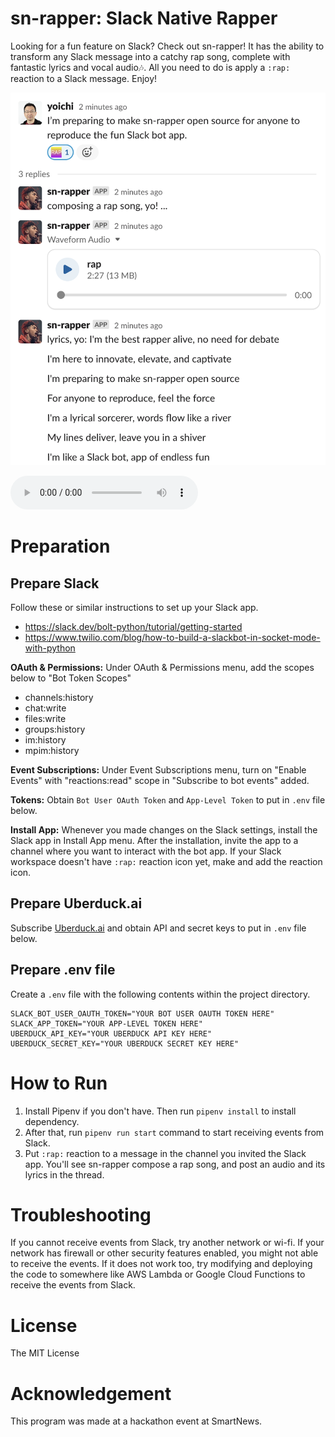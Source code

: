 # sn-rapper: Slack Native Rapper

Looking for a fun feature on Slack? Check out sn-rapper! It has the ability to transform any Slack message into a catchy rap song, complete with fantastic lyrics and vocal audio🎶. All you need to do is apply a `:rap:` reaction to a Slack message. Enjoy!

![sn-rapper screenshot](docs/media/screenshot.png)

<audio controls>
  <source src="docs/media/rap.mp3" type="audio/mpeg">
  Your browser does not support the audio element.
</audio>

# Preparation

## Prepare Slack

Follow these or similar instructions to set up your Slack app.

- https://slack.dev/bolt-python/tutorial/getting-started
- https://www.twilio.com/blog/how-to-build-a-slackbot-in-socket-mode-with-python

**OAuth & Permissions:**
Under OAuth & Permissions menu, add the scopes below to "Bot Token Scopes"

- channels:history
- chat:write
- files:write
- groups:history
- im:history
- mpim:history

**Event Subscriptions:**
Under Event Subscriptions menu, turn on "Enable Events" with "reactions:read" scope in "Subscribe to bot events" added.

**Tokens:**
Obtain `Bot User OAuth Token` and `App-Level Token` to put in `.env` file below.

**Install App:**
Whenever you made changes on the Slack settings, install the Slack app in Install App menu.
After the installation, invite the app to a channel where you want to interact with the bot app.
If your Slack workspace doesn't have `:rap:` reaction icon yet, make and add the reaction icon.

## Prepare Uberduck.ai

Subscribe [Uberduck.ai](https://uberduck.ai/) and obtain API and secret keys to put in `.env` file below.

## Prepare .env file

Create a `.env` file with the following contents within the project directory.

```
SLACK_BOT_USER_OAUTH_TOKEN="YOUR BOT USER OAUTH TOKEN HERE"
SLACK_APP_TOKEN="YOUR APP-LEVEL TOKEN HERE"
UBERDUCK_API_KEY="YOUR UBERDUCK API KEY HERE"
UBERDUCK_SECRET_KEY="YOUR UBERDUCK SECRET KEY HERE"
```

# How to Run

1. Install Pipenv if you don't have. Then run `pipenv install` to install dependency.
2. After that, run `pipenv run start` command to start receiving events from Slack.
3. Put `:rap:` reaction to a message in the channel you invited the Slack app. You'll see sn-rapper compose a rap song, and post an audio and its lyrics in the thread.

# Troubleshooting

If you cannot receive events from Slack, try another network or wi-fi. If your network has firewall or other security features enabled, you might not able to receive the events. If it does not work too, try modifying and deploying the code to somewhere like AWS Lambda or Google Cloud Functions to receive the events from Slack.

# License

The MIT License

# Acknowledgement

This program was made at a hackathon event at SmartNews.

